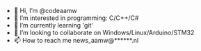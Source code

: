- 👋 Hi, I’m @codeaamw
- 👀 I’m interested in programming: C/C++/C# 
- 🌱 I’m currently learning 'git'
- 💞️ I’m looking to collaborate on Windows/Linux/Arduino/STM32
- 📫 How to reach me news_aamw@******.nl

<!---
codeaamw/codeaamw is a ✨ special ✨ repository because its `README.md` (this file) appears on your GitHub profile.
You can click the Preview link to take a look at your changes.
--->
